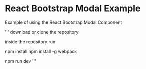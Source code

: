 # React Bootstrap Modal Example
Example of using the React Bootstrap Modal Component

'''
download or clone the repository

inside the repository run:

npm install
npm install -g webpack

npm run dev
'''
